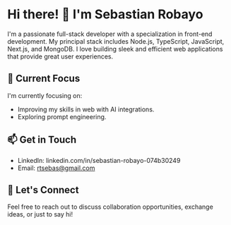 # Hi there! 👋 I'm Sebastian Robayo

I'm a passionate full-stack developer with a specialization in front-end development. My principal stack includes Node.js, TypeScript, JavaScript, Next.js, and MongoDB. I love building sleek and efficient web applications that provide great user experiences.

## 🌱 Current Focus

I'm currently focusing on:

- Improving my skills in web with AI integrations.
- Exploring prompt engineering.

## 📫 Get in Touch

- LinkedIn: linkedin.com/in/sebastian-robayo-074b30249
- Email: rtsebas@gmail.com

## 💬 Let's Connect

Feel free to reach out to discuss collaboration opportunities, exchange ideas, or just to say hi!
